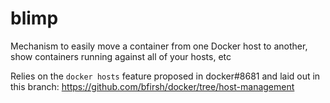 blimp
=====

Mechanism to easily move a container from one Docker host to another, show containers running against all of your hosts, etc

Relies on the `docker hosts` feature proposed in docker#8681 and laid out in this branch: https://github.com/bfirsh/docker/tree/host-management
